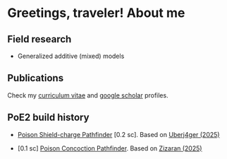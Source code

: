 # Greetings, traveler! About me

## Field research

- Generalized additive (mixed) models

## Publications

Check my [curriculum vitae](http://lattes.cnpq.br/9017498164523856) and [google scholar](https://scholar.google.com.br/citations?hl=en&user=PCG_qHIAAAAJ) profiles.

## PoE2 build history

- [Poison Shield-charge Pathfinder](https://poe2.ninja/profile/character/1qojaloxh2ac1/danvah-5208/danvah) [0.2 sc]. Based on [Uberj4ger (2025)](https://www.reddit.com/r/PathOfExile2/comments/1k87f8r/poe2_020_poison_shield_charge_pathfinder_t4_xesht)

- [0.1 sc] [Poison Concoction Pathfinder](https://poe2.ninja/profile/character/6v39ktkyuzti/danvah-5208/danvs). Based on [Zizaran (2025)](https://www.youtube.com/watch?v=yDfLEkb3EHI&t=1s)
